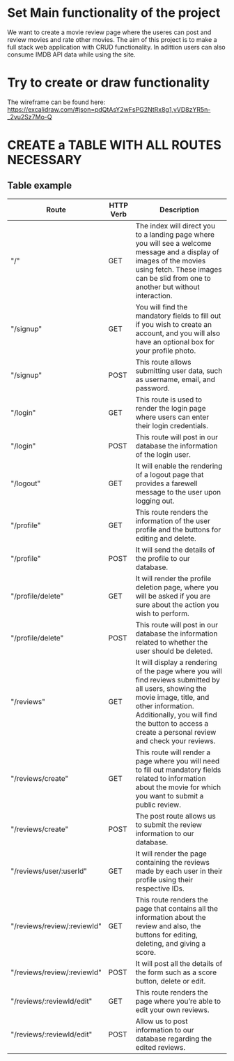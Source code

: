 # Set Main functionality of the project
We want to create a movie review page where the useres can post and review movies and rate other movies. 
The aim of this project is to make a full stack web application with CRUD functionality. In adittion users can also
consume IMDB API data while using the site. 

# Try to create or draw functionality

The wireframe can be found here: https://excalidraw.com/#json=pdQtAsY2wFsPG2NtRx8g1,vVD8zYR5n-_2vu2Sz7Mo-Q

# CREATE a TABLE WITH ALL ROUTES NECESSARY

## Table example


| Route | HTTP Verb | Description |
| --- | --- | --- |
| "/" | GET | The index will direct you to a landing page where you will see a welcome message and a display of images of the movies using fetch. These images can be slid from one to another but without interaction.
| "/signup" | GET | You will find the mandatory fields to fill out if you wish to create an account, and you will also have an optional box for your profile photo.
| "/signup" | POST | This route allows submitting user data, such as username, email, and password.
| "/login"| GET | This route is used to render the login page where users can enter their login credentials.
| "/login" | POST | This route will post in our database the information of the login user.
| "/logout" | GET | It will enable the rendering of a logout page that provides a farewell message to the user upon logging out.
| "/profile" | GET | This route renders the information of the user profile and the buttons for editing and delete.
| "/profile" | POST | It will send the details of the profile to our database.
| "/profile/delete" | GET | It will render the profile deletion page, where you will be asked if you are sure about the action you wish to perform. 
| "/profile/delete" | POST | This route will post in our database the information related to whether the user should be deleted.
| "/reviews" | GET | It will display a rendering of the page where you will find reviews submitted by all users, showing the movie image, title, and other information. Additionally, you will find the button to access a create a personal review and check your reviews.
| "/reviews/create" | GET | This route will render a page where you will need to fill out mandatory fields related to information about the movie for which you want to submit a public review. 
| "/reviews/create" | POST | The post route allows us to submit the review information to our database.
| "/reviews/user/:userId" | GET | It will render the page containing the reviews made by each user in their profile using their respective IDs.
| "/reviews/review/:reviewId" | GET | This route renders the page that contains all the information about the review and also, the buttons for editing, deleting, and giving a score.
| "/reviews/review/:reviewId" | POST | It will post all the details of the form such as a score button, delete or edit.
| "/reviews/:reviewId/edit" | GET | This route renders the page where you’re able to edit your own reviews.
| "/reviews/:reviewId/edit" | POST | Allow us to post information to our database regarding the edited reviews.








